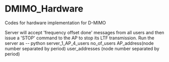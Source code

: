 # DMIMO_Hardware
Codes for hardware implementation for D-MIMO

Server will accept 'frequency offset done' messages from all users and then issue a 'STOP' command to the AP to stop its LTF transmission. 
Run the server as -- python server_1_AP_4_users no_of_users AP_address(node number separated by period) user_addresses (node number separated by period) 
